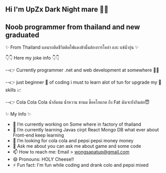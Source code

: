 ## Hi I'm UpZx Dark Night mare :wave::wave:
## Noob programmer from thailand and new graduated
✨ From Thailand แดนรถติดชีวิตติดไฟแดงข้านั้นต้องการโคล่า และ แช่น้ำอุ่น ✨ 

:point_down::point_down: Here my joke info :point_down::point_down:

--:point_right: Currently programmer .net and web development at somewhere :office::city_sunrise: 

--:point_right: just beginner :beginner: of coding i must to learn alot of tun for upgrade my  :page_with_curl: skills :chart_with_upwards_trend:

--:point_right: Cola Cola Cola น้ำอัดลม น้ำหวาน ชานม ช็อคโกแกต ถึง Fat ฉันจะยังกินต่อ:innocent:

✨ My Info ✨ 
- 🔭 I’m currently working on Some where in factory of thailand 
- 🌱 I’m currently learning Javas cirpt React Mongo DB what ever about Front-end keep learning
- 🤔 I’m looking for cola cola and pepsi pepsi money money
- 💬 Ask me about you can ask me about game and some code
- 📫 How to reach me: Email > wongsapatup@gmail.com
- 😄 Pronouns: HOLY Cheese!!
- ⚡ Fun fact: I'm fun while coding and drank colo and pepsi mixed

